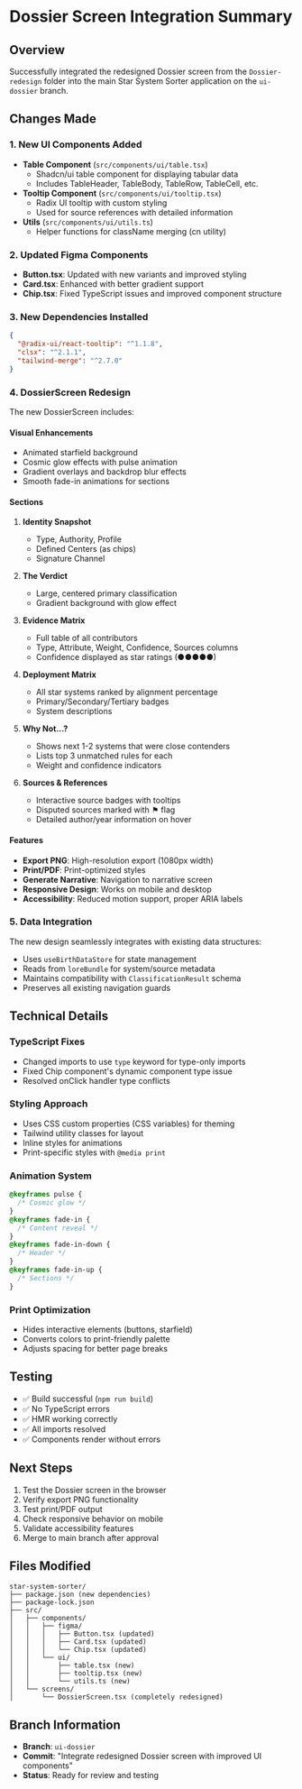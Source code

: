 # Dossier Screen Integration Summary

## Overview

Successfully integrated the redesigned Dossier screen from the `Dossier-redesign` folder into the main Star System Sorter application on the `ui-dossier` branch.

## Changes Made

### 1. New UI Components Added

- **Table Component** (`src/components/ui/table.tsx`)
  - Shadcn/ui table component for displaying tabular data
  - Includes TableHeader, TableBody, TableRow, TableCell, etc.
- **Tooltip Component** (`src/components/ui/tooltip.tsx`)
  - Radix UI tooltip with custom styling
  - Used for source references with detailed information
- **Utils** (`src/components/ui/utils.ts`)
  - Helper functions for className merging (cn utility)

### 2. Updated Figma Components

- **Button.tsx**: Updated with new variants and improved styling
- **Card.tsx**: Enhanced with better gradient support
- **Chip.tsx**: Fixed TypeScript issues and improved component structure

### 3. New Dependencies Installed

```json
{
  "@radix-ui/react-tooltip": "^1.1.8",
  "clsx": "^2.1.1",
  "tailwind-merge": "^2.7.0"
}
```

### 4. DossierScreen Redesign

The new DossierScreen includes:

#### Visual Enhancements

- Animated starfield background
- Cosmic glow effects with pulse animation
- Gradient overlays and backdrop blur effects
- Smooth fade-in animations for sections

#### Sections

1. **Identity Snapshot**

   - Type, Authority, Profile
   - Defined Centers (as chips)
   - Signature Channel

2. **The Verdict**

   - Large, centered primary classification
   - Gradient background with glow effect

3. **Evidence Matrix**

   - Full table of all contributors
   - Type, Attribute, Weight, Confidence, Sources columns
   - Confidence displayed as star ratings (●●●●●)

4. **Deployment Matrix**

   - All star systems ranked by alignment percentage
   - Primary/Secondary/Tertiary badges
   - System descriptions

5. **Why Not...?**

   - Shows next 1-2 systems that were close contenders
   - Lists top 3 unmatched rules for each
   - Weight and confidence indicators

6. **Sources & References**
   - Interactive source badges with tooltips
   - Disputed sources marked with ⚑ flag
   - Detailed author/year information on hover

#### Features

- **Export PNG**: High-resolution export (1080px width)
- **Print/PDF**: Print-optimized styles
- **Generate Narrative**: Navigation to narrative screen
- **Responsive Design**: Works on mobile and desktop
- **Accessibility**: Reduced motion support, proper ARIA labels

### 5. Data Integration

The new design seamlessly integrates with existing data structures:

- Uses `useBirthDataStore` for state management
- Reads from `loreBundle` for system/source metadata
- Maintains compatibility with `ClassificationResult` schema
- Preserves all existing navigation guards

## Technical Details

### TypeScript Fixes

- Changed imports to use `type` keyword for type-only imports
- Fixed Chip component's dynamic component type issue
- Resolved onClick handler type conflicts

### Styling Approach

- Uses CSS custom properties (CSS variables) for theming
- Tailwind utility classes for layout
- Inline styles for animations
- Print-specific styles with `@media print`

### Animation System

```css
@keyframes pulse {
  /* Cosmic glow */
}
@keyframes fade-in {
  /* Content reveal */
}
@keyframes fade-in-down {
  /* Header */
}
@keyframes fade-in-up {
  /* Sections */
}
```

### Print Optimization

- Hides interactive elements (buttons, starfield)
- Converts colors to print-friendly palette
- Adjusts spacing for better page breaks

## Testing

- ✅ Build successful (`npm run build`)
- ✅ No TypeScript errors
- ✅ HMR working correctly
- ✅ All imports resolved
- ✅ Components render without errors

## Next Steps

1. Test the Dossier screen in the browser
2. Verify export PNG functionality
3. Test print/PDF output
4. Check responsive behavior on mobile
5. Validate accessibility features
6. Merge to main branch after approval

## Files Modified

```
star-system-sorter/
├── package.json (new dependencies)
├── package-lock.json
├── src/
│   ├── components/
│   │   ├── figma/
│   │   │   ├── Button.tsx (updated)
│   │   │   ├── Card.tsx (updated)
│   │   │   └── Chip.tsx (updated)
│   │   └── ui/
│   │       ├── table.tsx (new)
│   │       ├── tooltip.tsx (new)
│   │       └── utils.ts (new)
│   └── screens/
│       └── DossierScreen.tsx (completely redesigned)
```

## Branch Information

- **Branch**: `ui-dossier`
- **Commit**: "Integrate redesigned Dossier screen with improved UI components"
- **Status**: Ready for review and testing
